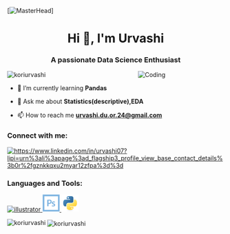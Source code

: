 [![MasterHead](https://miro.medium.com/v2/resize:fit:1400/1*g__jiesLRIfCRefVG69Pfw.gif)]
<h1 align="center">Hi 👋, I'm Urvashi</h1>
<h3 align="center">A passionate Data Science Enthusiast</h3>
<img align="right" alt="Coding" width="200" src="https://cdn.dribbble.com/users/1292677/screenshots/6139167/avento.gif">

<p align="left"> <img src="https://komarev.com/ghpvc/?username=koriurvashi&label=Profile%20views&color=0e75b6&style=flat" alt="koriurvashi" /> </p>

- 🌱 I’m currently learning **Pandas**

- 💬 Ask me about **Statistics(descriptive),EDA**

- 📫 How to reach me **urvashi.du.or.24@gmail.com**

<h3 align="left">Connect with me:</h3>
<p align="left">
<a href="https://linkedin.com/in/https://www.linkedin.com/in/urvashi07?lipi=urn%3ali%3apage%3ad_flagship3_profile_view_base_contact_details%3b0r%2fgznkkqxu2myar12zfpa%3d%3d" target="blank"><img align="center" src="https://raw.githubusercontent.com/rahuldkjain/github-profile-readme-generator/master/src/images/icons/Social/linked-in-alt.svg" alt="https://www.linkedin.com/in/urvashi07?lipi=urn%3ali%3apage%3ad_flagship3_profile_view_base_contact_details%3b0r%2fgznkkqxu2myar12zfpa%3d%3d" height="30" width="40" /></a>
</p>

<h3 align="left">Languages and Tools:</h3>
<p align="left"> <a href="https://www.adobe.com/in/products/illustrator.html" target="_blank" rel="noreferrer"> <img src="https://www.vectorlogo.zone/logos/adobe_illustrator/adobe_illustrator-icon.svg" alt="illustrator" width="40" height="40"/> </a> <a href="https://www.photoshop.com/en" target="_blank" rel="noreferrer"> <img src="https://raw.githubusercontent.com/devicons/devicon/master/icons/photoshop/photoshop-line.svg" alt="photoshop" width="40" height="40"/> </a> <a href="https://www.python.org" target="_blank" rel="noreferrer"> <img src="https://raw.githubusercontent.com/devicons/devicon/master/icons/python/python-original.svg" alt="python" width="40" height="40"/> </a> </p>

<p><img align="left" src="https://github-readme-stats.vercel.app/api/top-langs?username=koriurvashi&show_icons=true&locale=en&layout=compact" alt="koriurvashi" /></p>

<p>&nbsp;<img align="center" src="https://github-readme-stats.vercel.app/api?username=koriurvashi&show_icons=true&locale=en" alt="koriurvashi" /></p>
